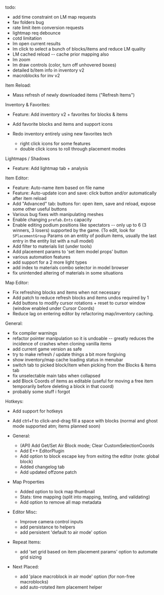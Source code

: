 todo:
- add time constraint on LM map requests
- fav folders bug
- rate limit item conversion requests
- lightmap req debounce
- cotd limitation
- lm open current results
- lm click to select a bunch of blocks/items and reduce LM quality
- LM cached reload -- cache prior mapping also
- lm zoom
- lm draw controls (color, turn off unhovered boxes)
- detailed b/item info in inventory v2
- macroblocks for inv v2

Item Reload:
  - Mass refresh of newly downloaded items ("Refresh Items")

Inventory & Favorites:
  - Feature: Add inventory v2 + favorites for blocks & items
  - Add favorite blocks and items and support icons

  - Redo inventory entirely using new favorites tech
    - right click icons for some features
    - double click icons to roll through placement modes

Lightmaps / Shadows
  - Feature: Add lightmap tab + analysis

Item Editor:

  - Feature: Auto-name item based on file name
  - Feature: Auto-update icon and save: click button and/or automatically after item reload
  - Add "Advanced" tab: buttons for: open item, save and reload, expose some other useful buttons
  - Various bug fixes with manipulating meshes
  - Enable changing `prefab.Ents` capacity
  - Enable editing podium positions like spectators -- only up to 6 (3 winners, 3 losers) supported by the game. (To edit, look for `SPlacementGroup` Params on an entity of podium items, usually the last entry in the entity list with a null model)
  - Add filter to materials list (under tools)
  - Add placement params to 'set item model props' button
  - various automation features
  - add support for a 2 more light types
  - add index to materials combo selector in model browser
  - fix unintended altering of materials in some situations

Map Editor:

  - Fix refreshing blocks and items when not necessary
  - Add patch to reduce refresh blocks and items undos required by 1
  - Add buttons to modify cursor rotations + reset to cursor window (window enabled under Cursor Coords)
  - Reduce lag on entering editor by refactoring map/inventory caching.

General:

  - fix compiler warnings
  - refactor pointer manipulation so it is undoable -- greatly reduces the incidence of crashes when cloning vanilla items
  - add current game version as safe
  - try to make refresh / update things a bit more forgiving
  - show inventory/map cache loading status in menubar
  - switch tab to picked block/item when picking from the Blocks & Items tab
  - fix unselectable main tabs when collapsed
  - add Block Coords of items as editable (useful for moving a free item temporarily before deleting a block in that coord)
  - probably some stuff i forgot



Hotkeys:
  - Add support for hotkeys
  - Add ctrl+f to click-and-drag fill a space with blocks (normal and ghost mode supported atm; items planned soon)

- General:
  - (API) Add Get/Set Air Block mode; Clear CustomSelectionCoords
  - Add E++ EditorPlugin
  - Add option to block escape key from exiting the editor (note: global block)
  - Added changelog tab
  - Add updated offzone patch

- Map Properties
  - Added option to lock map thumbnail
  - Stats: time mapping (split into mapping, testing, and validating)
  - Add option to remove all map metadata

- Editor Misc:
  - Improve camera control inputs
  - add persistance to helpers
  - add persistent 'default to air mode' option

- Repeat Items:
  - add 'set grid based on item placement params' option to automate grid sizing

- Next Placed:
  - add 'place macroblock in air mode' option (for non-free macroblocks)
  - add auto-rotated item placement helper
